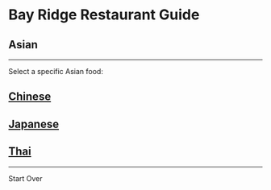 # Bay Ridge Restaurant Guide
## Asian
---
Select a specific Asian food:
## [Chinese](https://www.eatmilu.com/)
## [Japanese](https://harusushi.com/)
## [Thai](https://www.fishcheeksnyc.com/)
---
Start Over